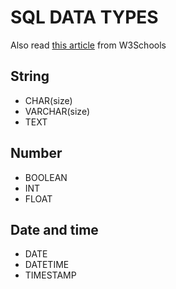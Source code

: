 # SQL DATA TYPES

Also read [this article](https://www.w3schools.com/sql/sql_datatypes.asp) from W3Schools

## String

* CHAR(size)
* VARCHAR(size)
* TEXT

## Number

* BOOLEAN
* INT
* FLOAT

## Date and time

* DATE
* DATETIME
* TIMESTAMP
